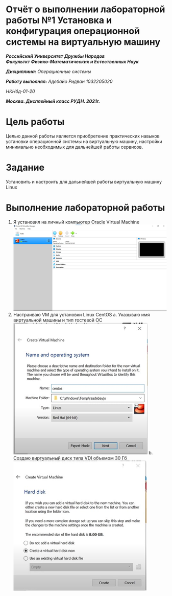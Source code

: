# Отчёт о выполнении лабораторной работы №1 Установка и конфигурация операционной системы на виртуальную машину
***Российский Университет Дружбы Народов***  
***Факульткт Физико-Математических и Естественных Наук***  

 ***Дисциплина:*** *Операционные системы*  
 
 ***Работу выполнял:*** *Адебайо Ридван*
  *1032205020*  
 
 *НКНбд-01-20*  
 
 ***Москва. Дисплейный класс РУДН. 2021г.*** 
 
# Цель работы

Целью данной работы является приобретение практических навыков установки операционной системы на виртуальную машину, настройки минимально необходимых для
дальнейшей работы сервисов.

# Задание
Установить и настроить для дальнейшей работы виртуальную машину Linux

# Выполнение лабораторной работы
1. Я установил на личный компьютер Oracle Virtual Machine  
	![Oracle VM](https://github.com/PrinceKay145/os-intro/blob/master/Lab01/image/1.jpg)
2. Настраиваю VM для установки Linux CentOS
	a. Указываю имя виртуальной машины и тип гостевой ОС
		![Имя ВМ и тип ОС](https://github.com/PrinceKay145/os-intro/blob/master/Lab01/image/002.jpg)
	b. Создаю виртуальный диск типа VDI объемом 30 Гб
		![Выбор типа диска](https://github.com/PrinceKay145/os-intro/blob/master/Lab01/image/003.jpg)
	
   

